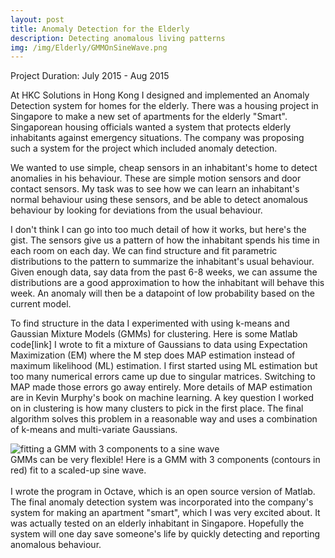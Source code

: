 ```yaml
---
layout: post
title: Anomaly Detection for the Elderly
description: Detecting anomalous living patterns
img: /img/Elderly/GMMOnSineWave.png
---
```


Project Duration: July 2015 - Aug 2015

At HKC Solutions in Hong Kong I designed and implemented an Anomaly Detection system for homes for the elderly. There was a housing project in Singapore to make a new set of apartments for the elderly "Smart". Singaporean housing officials wanted a system that protects elderly inhabitants against emergency situations. The company was proposing such a system for the project which included anomaly detection.

We wanted to use simple, cheap sensors in an inhabitant's home to detect anomalies in his behaviour. These are simple motion sensors and door contact sensors. My task was to see how we can learn an inhabitant's normal behaviour using these sensors, and be able to detect anomalous behaviour by looking for deviations from the usual behaviour. 

I don't think I can go into too much detail of how it works, but here's the gist. The sensors give us a pattern of how the inhabitant spends his time in each room on each day. We can find structure and fit parametric distributions to the pattern to summarize the inhabitant's usual behaviour. Given enough data, say data from the past 6-8 weeks, we can assume the distributions are a good approximation to how the inhabitant will behave this week. An anomaly will then be a datapoint of low probability based on the current model.

To find structure in the data I experimented with using k-means and Gaussian Mixture Models (GMMs) for clustering. Here is some Matlab code[link] I wrote to fit a mixture of Gaussians to data using Expectation Maximization (EM) where the M step does MAP estimation instead of maximum likelihood (ML) estimation. I first started using ML estimation but too many numerical errors came up due to singular matrices. Switching to MAP  made those errors go away entirely. More details of MAP estimation are in Kevin Murphy's book on machine learning. A key question I worked on in clustering is how many clusters to pick in the first place. The final algorithm solves this problem in a reasonable way and uses a combination of k-means and multi-variate Gaussians.
<div>
<img class="img_row_full" src="{{ site.baseurl }}/img/Elderly/GMMOnSineWave.png" alt="fitting a GMM with 3 components to a sine wave" title="fitting a GMM with 3 components to a sine wave"/>
</div>
<div class="col three caption">
	GMMs can be very flexible! Here is a GMM with 3 components (contours in red) fit to a scaled-up sine wave.
</div>
<br>
I wrote the program in Octave, which is an open source version of Matlab. The final anomaly detection system was incorporated into the company's system for making an apartment "smart", which I was very excited about. It was actually tested on an elderly inhabitant in Singapore. Hopefully the system will one day save someone's life by quickly detecting and reporting anomalous behaviour.